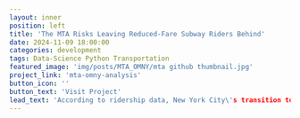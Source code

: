 ```yaml
---
layout: inner
position: left
title: 'The MTA Risks Leaving Reduced-Fare Subway Riders Behind'
date: 2024-11-09 18:00:00
categories: development
tags: Data-Science Python Transportation
featured_image: 'img/posts/MTA_OMNY/mta github thumbnail.jpg'
project_link: 'mta-omny-analysis'
button_icon: ''
button_text: 'Visit Project'
lead_text: 'According to ridership data, New York City\'s transition to contactless subway payments is going well. But reduced-fare riders aren\'t seeing the benefits yet.'
---
```

